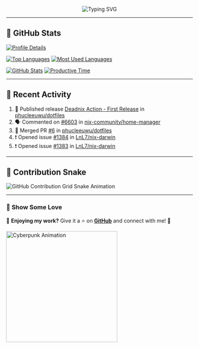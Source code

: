 <p align="center">
  <img src="https://readme-typing-svg.demolab.com/?lines=Hi+There!+I'm+Phuc+Lee+👋;I'm+a+Noob!+and+I+love+learning+new+things!&font=Fira+Code&size=22&pause=100&color=7AA2F7&width=600&height=75&center=true&vCenter=true&multiline=true&repeat=true" alt="Typing SVG">
</p>

---

## 🚀 GitHub Stats

[![Profile Details](https://github-profile-summary-cards.vercel.app/api/cards/profile-details?username=phucleeuwu&theme=tokyonight)](https://github.com/phucleeuwu)

[![Top Languages](https://github-profile-summary-cards.vercel.app/api/cards/repos-per-language?username=phucleeuwu&theme=tokyonight)](https://github.com/phucleeuwu)
[![Most Used Languages](https://github-profile-summary-cards.vercel.app/api/cards/most-commit-language?username=phucleeuwu&theme=tokyonight)](https://github.com/phucleeuwu)

[![GitHub Stats](https://github-profile-summary-cards.vercel.app/api/cards/stats?username=phucleeuwu&theme=tokyonight)](https://github.com/phucleeuwu)
[![Productive Time](https://github-profile-summary-cards.vercel.app/api/cards/productive-time?username=phucleeuwu&theme=tokyonight)](https://github.com/phucleeuwu)

---

## 📝 Recent Activity

<!--START_SECTION:activity-->
1. 🚀 Published release [Deadnix Action - First Release](https://github.com/phucleeuwu/dotfiles/releases/tag/v1) in [phucleeuwu/dotfiles](https://github.com/phucleeuwu/dotfiles)
2. 🗣 Commented on [#6603](https://github.com/nix-community/home-manager/issues/6603#issuecomment-2717904575) in [nix-community/home-manager](https://github.com/nix-community/home-manager)
3. 🎉 Merged PR [#6](https://github.com/phucleeuwu/dotfiles/pull/6) in [phucleeuwu/dotfiles](https://github.com/phucleeuwu/dotfiles)
4. ❗ Opened issue [#1384](https://github.com/LnL7/nix-darwin/issues/1384) in [LnL7/nix-darwin](https://github.com/LnL7/nix-darwin)
5. ❗ Opened issue [#1383](https://github.com/LnL7/nix-darwin/issues/1383) in [LnL7/nix-darwin](https://github.com/LnL7/nix-darwin)
<!--END_SECTION:activity-->

<!--START_SECTION:waka-->
<!--END_SECTION:waka-->

---

## 🐍 Contribution Snake

<picture>
  <source media="(prefers-color-scheme: dark)" srcset="https://raw.githubusercontent.com/phucleeuwu/dotfiles/output/github-contribution-grid-snake-dark.svg">
  <source media="(prefers-color-scheme: light)" srcset="https://raw.githubusercontent.com/phucleeuwu/dotfiles/output/github-contribution-grid-snake.svg">
  <img alt="GitHub Contribution Grid Snake Animation" src="https://raw.githubusercontent.com/phucleeuwu/dotfiles/output/github-contribution-grid-snake.svg">
</picture>

---

### 🌟 **Show Some Love**

💙 **Enjoying my work?** Give it a ⭐ on **[GitHub](https://github.com/phucleeuwu)** and connect with me! 🚀

<p align="left">
  <img src="https://media.giphy.com/media/u5sgL5pks5JXKHcVZo/giphy.gif" width="300" alt="Cyberpunk Animation">
</p>
